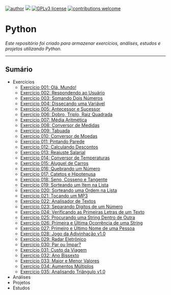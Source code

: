 [![author](https://img.shields.io/badge/author-rafael.jstefanski-red.svg)](https://www.linkedin.com/in/rafaelstefanski/)
[![](https://img.shields.io/badge/python-3.9+-blue.svg)](https://www.python.org/downloads/release/python-390/)
[![GPLv3 license](https://img.shields.io/badge/License-GPLv3-blue.svg)](http://perso.crans.org/besson/LICENSE.html) 
[![contributions welcome](https://img.shields.io/badge/contributions-welcome-brightgreen.svg?style=flat)](https://github.com/jstefanski/Python/issues)

<h1> Python </h1>

*Este repositório foi criado para armazenar exercícios, análises, estudos e projetos utilizando Python.*

--------------------------------------------------
<h2>Sumário</h2>

<!-- toc -->
  * Exercícios
      * [Exercício 001: Olá, Mundo!](https://github.com/jstefanski/Python/blob/main/Exerc%C3%ADcios/Exerc%C3%ADcio%20001.py)
      * [Exercício 002: Respondendo ao Usuário](https://github.com/jstefanski/Python/blob/main/Exerc%C3%ADcios/Exerc%C3%ADcio%20002.py)
      * [Exercício 003: Somando Dois Números](https://github.com/jstefanski/Python/blob/main/Exerc%C3%ADcios/Exerc%C3%ADcio%20003.py)
      * [Exercício 004: Dissecando uma Variável](https://github.com/jstefanski/Python/blob/main/Exerc%C3%ADcios/Exerc%C3%ADcio%20004.py)
      * [Exercício 005: Antecessor e Sucessor](https://github.com/jstefanski/Python/blob/main/Exerc%C3%ADcios/Exerc%C3%ADcio%20005.py)
      * [Exercício 006: Dobro, Triplo, Raiz Quadrada](https://github.com/jstefanski/Python/blob/main/Exerc%C3%ADcios/Exerc%C3%ADcio%20006.py)
      * [Exercício 007: Média Aritmética](https://github.com/jstefanski/Python/blob/main/Exerc%C3%ADcios/Exerc%C3%ADcio%20007.py)
      * [Exercício 008: Conversor de Medidas](https://github.com/jstefanski/Python/blob/main/Exerc%C3%ADcios/Exerc%C3%ADcio%20008.py)
      * [Exercício 009: Tabuada](https://github.com/jstefanski/Python/blob/main/Exerc%C3%ADcios/Exerc%C3%ADcio%20009.py)
      * [Exercício 010: Conversor de Moedas](https://github.com/jstefanski/Python/blob/main/Exerc%C3%ADcios/Exerc%C3%ADcio%20010.py)
      * [Exercício 011: Pintando Parede](https://github.com/jstefanski/Python/blob/main/Exerc%C3%ADcios/Exerc%C3%ADcio%20011.py)
      * [Exercício 012: Calculando Descontos](https://github.com/jstefanski/Python/blob/main/Exerc%C3%ADcios/Exerc%C3%ADcio%20012.py)
      * [Exercício 013: Reajuste Salarial](https://github.com/jstefanski/Python/blob/main/Exerc%C3%ADcios/Exerc%C3%ADcio%20013.py)
      * [Exercício 014: Conversor de Temperaturas](https://github.com/jstefanski/Python/blob/main/Exerc%C3%ADcios/Exerc%C3%ADcio%20014.py)
      * [Exercício 015: Aluguel de Carros](https://github.com/jstefanski/Python/blob/main/Exerc%C3%ADcios/Exerc%C3%ADcio%20015.py)
      * [Exercício 016: Quebrando um Número](https://github.com/jstefanski/Python/blob/main/Exerc%C3%ADcios/Exerc%C3%ADcio%20016.py)
      * [Exercício 017: Catetos e Hipotenusa](https://github.com/jstefanski/Python/blob/main/Exerc%C3%ADcios/Exerc%C3%ADcio%20017.py)
      * [Exercício 018: Seno, Cosseno e Tangente](https://github.com/jstefanski/Python/blob/main/Exerc%C3%ADcios/Exerc%C3%ADcio%20018.py)
      * [Exercício 019: Sorteando um Item na Lista](https://github.com/jstefanski/Python/blob/main/Exerc%C3%ADcios/Exerc%C3%ADcio%20019.py)
      * [Exercício 020: Sorteando uma Ordem na Lista](https://github.com/jstefanski/Python/blob/main/Exerc%C3%ADcios/Exerc%C3%ADcio%20020.py)
      * [Exercício 021: Tocando um MP3](https://github.com/jstefanski/Python/blob/main/Exerc%C3%ADcios/Exerc%C3%ADcio%20021.py)
      * [Exercício 022: Analisador de Textos](https://github.com/jstefanski/Python/blob/main/Exerc%C3%ADcios/Exerc%C3%ADcio%20022.py)
      * [Exercício 023: Separando Dígitos de um Número](https://github.com/jstefanski/Python/blob/main/Exerc%C3%ADcios/Exerc%C3%ADcio%20023.py)
      * [Exercício 024: Verificando as Primeiras Letras de um Texto](https://github.com/jstefanski/Python/blob/main/Exerc%C3%ADcios/Exerc%C3%ADcio%20024.py)
      * [Exercício 025: Procurando uma String Dentro de Outra](https://github.com/jstefanski/Python/blob/main/Exerc%C3%ADcios/Exerc%C3%ADcio%20025.py)
      * [Exercício 026: Primeira e Última Ocorrência de uma String](https://github.com/jstefanski/Python/blob/main/Exerc%C3%ADcios/Exerc%C3%ADcio%20026.py)
      * [Exercício 027: Primeiro e Último Nome de uma Pessoa](https://github.com/jstefanski/Python/blob/main/Exerc%C3%ADcios/Exerc%C3%ADcio%20027.py)
      * [Exercício 028: Jogo da Adivinhação v1.0](https://github.com/jstefanski/Python/blob/main/Exerc%C3%ADcios/Exerc%C3%ADcio%20028.py)
      * [Exercício 029: Radar Eletrônico](https://github.com/jstefanski/Python/blob/main/Exerc%C3%ADcios/Exerc%C3%ADcio%20029.py)
      * [Exercício 030: Par ou Ímpar?](https://github.com/jstefanski/Python/blob/main/Exerc%C3%ADcios/Exerc%C3%ADcio%20030.py)
      * [Exercício 031: Custo da Viagem](https://github.com/jstefanski/Python/blob/main/Exerc%C3%ADcios/Exerc%C3%ADcio%20031.py)
      * [Exercício 032: Ano Bissexto](https://github.com/jstefanski/Python/blob/main/Exerc%C3%ADcios/Exerc%C3%ADcio%20032.py)
      * [Exercício 033: Maior e Menor Valores](https://github.com/jstefanski/Python/blob/main/Exerc%C3%ADcios/Exerc%C3%ADcio%20033.py)
      * [Exercício 034: Aumentos Múltiplos](https://github.com/jstefanski/Python/blob/main/Exerc%C3%ADcios/Exerc%C3%ADcio%20034.py)
      * [Exercício 035: Analisando Triângulo v1.0](https://github.com/jstefanski/Python/blob/main/Exerc%C3%ADcios/Exerc%C3%ADcio%20035.py)     
  * Análises
  * Projetos
  * Estudos
